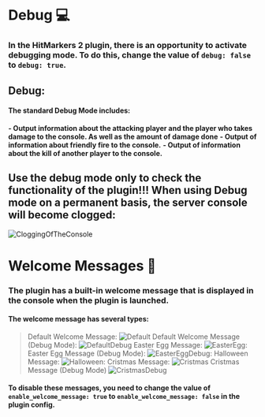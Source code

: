 # Debug :computer:
### In the HitMarkers 2 plugin, there is an opportunity to activate debugging mode. To do this, change the value of `debug: false` to `debug: true`.

## Debug:
#### The standard Debug Mode includes:
**- Output information about the attacking player and the player who takes damage to the console. As well as the amount of damage done**
**- Output of information about friendly fire to the console.** 
**- Output of information about the kill of another player to the console.**
## Use the debug mode only to check the functionality of the plugin!!! When using Debug mode on a permanent basis, the server console will become clogged:
![CloggingOfTheConsole](https://media.discordapp.net/attachments/1145984516805103626/1156850199403167814/image-151.png?ex=65167834&is=651526b4&hm=8f7733a8022cde2d6f1a66d319ecf4ad44367ee3c2c36f7952db08ba328698ce)

# Welcome Messages :wave:
### The plugin has a built-in welcome message that is displayed in the console when the plugin is launched.

#### The welcome message has several types:
> Default Welcome Message:
![Default](https://media.discordapp.net/attachments/1145984516805103626/1156855428756541440/image.png?ex=65167d13&is=65152b93&hm=3f5e846c6404613eb011ebd4b7946bd39ef95eb7fa9980747b5ddb47b923c872)
> Default Welcome Message (Debug Mode):
![DefaultDebug](https://media.discordapp.net/attachments/1145984516805103626/1156855428534255726/image.png?ex=65167d13&is=65152b93&hm=6e752ba897deea601eff25d40b3eef525a340f9ab7dde7c8e49f963a8c303070)
> Easter Egg Message:
![EasterEgg:](https://media.discordapp.net/attachments/1145984516805103626/1156855428974649405/image.png?ex=65167d13&is=65152b93&hm=aec656a3bda9121e72a5d8b0ae367fdf3f0cd353eae170ec4cef7adbd86b01e7)
> Easter Egg Message (Debug Mode):
![EasterEggDebug:](https://media.discordapp.net/attachments/1145984516805103626/1156855429289230356/image.png?ex=65167d13&is=65152b93&hm=305fd0e8449e5e91ab88ee090d9ba5297beb3720ab04ce087e552b9743a1eaff)
> Halloween Message:
![Halloween:](https://media.discordapp.net/attachments/1145984516805103626/1156855429519904878/image.png?ex=65167d13&is=65152b93&hm=c5552dce9686bec2019f399088cfc3790d681be263d1878162e6a83550332a67)
> Cristmas Message:
![Cristmas](https://media.discordapp.net/attachments/1145984516805103626/1156855429779955732/image.png?ex=65167d13&is=65152b93&hm=009cc2b7eb0853952521bf7905d9b049790e3217a8838deeb49823ffa7f74d4a)
> Cristmas Message (Debug Mode)
![CristmasDebug](https://media.discordapp.net/attachments/1145984516805103626/1156855429993873449/image.png?ex=65167d13&is=65152b93&hm=cfeceaa0331e0bf4615d03e734ee4f8800da8e40f09b5552f35857ac4b36dbb9)

#### To disable these messages, you need to change the value of `enable_welcome_message: true` to `enable_welcome_message: false` in the plugin config.
